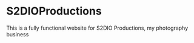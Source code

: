 # S2DIOProductions
This is a fully functional website for S2DIO Productions, my photography business
